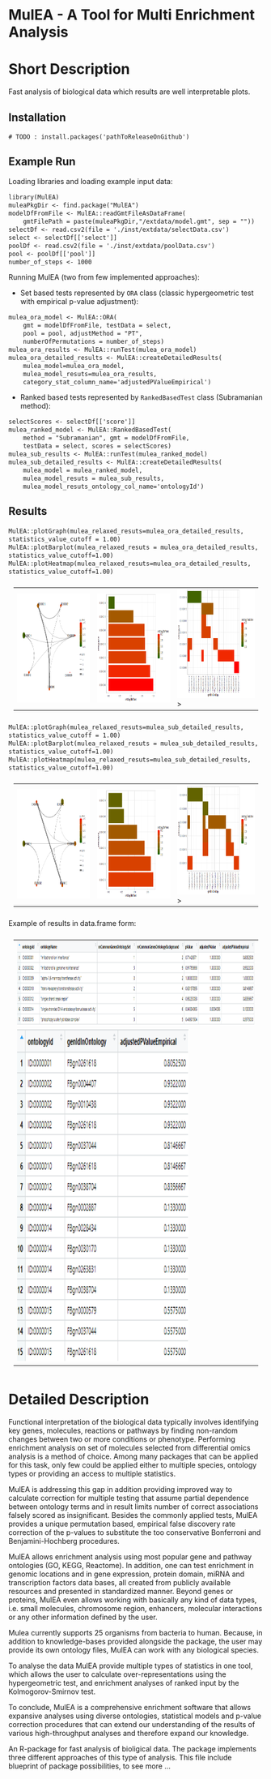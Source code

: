 
# MulEA - A Tool for Multi Enrichment Analysis


# Short Description
Fast analysis of biological data which results are well interpretable plots. 



## Installation

```{r}
# TODO : install.packages('pathToReleaseOnGithub')
```


## Example Run

Loading libraries and loading example input data:

```{r}
library(MulEA)
muleaPkgDir <- find.package("MulEA")
modelDfFromFile <- MulEA::readGmtFileAsDataFrame(
    gmtFilePath = paste(muleaPkgDir,"/extdata/model.gmt", sep = ""))
selectDf <- read.csv2(file = './inst/extdata/selectData.csv')
select <- selectDf[['select']]
poolDf <- read.csv2(file = './inst/extdata/poolData.csv')
pool <- poolDf[['pool']]
number_of_steps <- 1000
```

Running MulEA (two from few implemented approaches):

- Set based tests represented by `ORA` class (classic hypergeometric test with empirical p-value adjustment):

```{r}
mulea_ora_model <- MulEA::ORA(
    gmt = modelDfFromFile, testData = select, 
    pool = pool, adjustMethod = "PT",
    numberOfPermutations = number_of_steps)
mulea_ora_results <- MulEA::runTest(mulea_ora_model)
mulea_ora_detailed_results <- MulEA::createDetailedResults(
    mulea_model=mulea_ora_model, 
    mulea_model_resuts=mulea_ora_results, 
    category_stat_column_name='adjustedPValueEmpirical')
```

- Ranked based tests represented by `RankedBasedTest` class (Subramanian method):

```{r}
selectScores <- selectDf[['score']]
mulea_ranked_model <- MulEA::RankedBasedTest(
    method = "Subramanian", gmt = modelDfFromFile, 
    testData = select, scores = selectScores)
mulea_sub_results <- MulEA::runTest(mulea_ranked_model)
mulea_sub_detailed_results <- MulEA::createDetailedResults(
    mulea_model = mulea_ranked_model, 
    mulea_model_resuts = mulea_sub_results, 
    mulea_model_resuts_ontology_col_name='ontologyId')
```


## Results

```{r}
MulEA::plotGraph(mulea_relaxed_resuts=mulea_ora_detailed_results, statistics_value_cutoff = 1.00)
MulEA::plotBarplot(mulea_relaxed_resuts = mulea_ora_detailed_results, statistics_value_cutoff=1.00)
MulEA::plotHeatmap(mulea_relaxed_resuts=mulea_ora_detailed_results, statistics_value_cutoff=1.00)
```

<table style="padding:10px">
  <tr>
    <td><img src="./dev/ora_graph.png" alt="1" width=759px height=216px></td>
    <td><img src="./dev/ora_bar.png" alt="2" width=759px height=216px></td>
    <td><img src="./dev/ora_heatmap.png" alt="3" width=759px height=216px>></td>
  </tr>
</table>

```{r}
MulEA::plotGraph(mulea_relaxed_resuts=mulea_sub_detailed_results, statistics_value_cutoff = 1.00)
MulEA::plotBarplot(mulea_relaxed_resuts = mulea_sub_detailed_results, statistics_value_cutoff=1.00)
MulEA::plotHeatmap(mulea_relaxed_resuts=mulea_sub_detailed_results, statistics_value_cutoff=1.00)
```

<table style="padding:10px">
  <tr>
    <td><img src="./dev/ranked_graph.png" alt="1" width=759px height=216px></td>
    <td><img src="./dev/ranked_bar.png" alt="2" width=759px height=216px></td>
    <td><img src="./dev/ranked_heatmap.png" alt="3" width=759px height=216px>></td>
  </tr>
</table>

Example of results in data.frame form:

<table style="padding:10px">
  <tr>
    <td><img src="./dev/ora_results.png" alt="1" width=2277px height=166px></td>
  </tr>
  <tr>
    <td><img src="./dev/ora_detailed_res.png" alt="1" width=339px height=656px></td>
  </tr>
</table>


# Detailed Description
Functional interpretation of the biological data typically involves identifying key genes, molecules, reactions or pathways by finding non-random changes between two or more conditions or phenotype. Performing enrichment analysis on set of molecules selected from  differential omics analysis is a method of choice. Among many packages that can be applied for this task, only few could be applied either to multiple species, ontology types or providing an access to multiple statistics.

MulEA is addressing this gap in addition providing improved way to calculate correction for multiple testing that assume partial dependence between ontology terms and in result limits number of correct associations falsely scored as insignificant. Besides the commonly applied tests, MulEA provides a unique permutation based, empirical false discovery rate correction of the p-values to substitute the too conservative Bonferroni and Benjamini-Hochberg procedures.

MulEA allows enrichment analysis using most popular gene and pathway ontologies (GO, KEGG, Reactome). In addition, one can test enrichment in genomic locations and in gene expression, protein domain, miRNA and transcription factors data bases, all created from publicly available resources and presented in standardized manner. Beyond genes or proteins, MulEA even allows working with basically any kind of data types, i.e. small molecules, chromosome region, enhancers, molecular interactions or any other information defined by the user.

Mulea currently supports 25 organisms from bacteria to human. Because, in addition to knowledge-bases provided alongside the package, the user may provide its own ontology files, MulEA can work with any biological species.

To analyse the data MulEA provide multiple types of statistics in one tool, which allows the user to calculate over-representations using the hypergeometric test, and enrichment analyses of ranked input by the Kolmogorov-Smirnov test.
                   
To conclude, MulEA is a comprehensive enrichment software that allows expansive analyses using diverse ontologies, statistical models and p-value correction procedures that can extend our understanding of the results of various high-throughput analyses and therefore expand our knowledge.

An R-package for fast analysis of bioligical data. The package implements three different approaches of this type of analysis. This file include blueprint of package possibilities, to see more ... 

